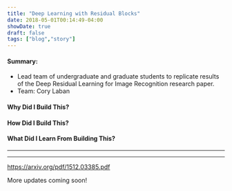 ```yaml
---
title: "Deep Learning with Residual Blocks"
date: 2018-05-01T00:14:49-04:00
showDate: true
draft: false
tags: ["blog","story"]
---
```


#### Summary:
* Lead team of undergraduate and graduate students to replicate results of the Deep Residual Learning for Image Recognition research paper.
* Team: Cory Laban

#### Why Did I Build This?

#### How Did I Build This?

#### What Did I Learn From Building This?

---


---

https://arxiv.org/pdf/1512.03385.pdf

More updates coming soon!
